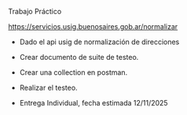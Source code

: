 Trabajo Práctico

https://servicios.usig.buenosaires.gob.ar/normalizar

- Dado el api usig de normalización de direcciones
- Crear documento de suite de testeo.
- Crear una collection en postman.
- Realizar el testeo.

- Entrega Individual, fecha estimada 12/11/2025
